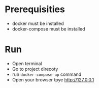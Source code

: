 # Prerequisities

- docker must be installed
- docker-compose must be installed

# Run

- Open terminal
- Go to project direcoty
- run `docker-compose up` command
- Open your browser tpye http://127.0.0.1




